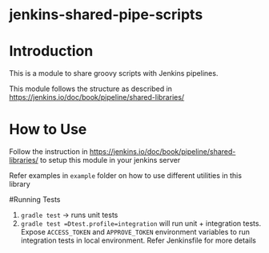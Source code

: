 # jenkins-shared-pipe-scripts

# Introduction 
This is a module to share groovy scripts with Jenkins pipelines. 

This module follows the structure as described in https://jenkins.io/doc/book/pipeline/shared-libraries/

# How to Use
Follow the instruction in https://jenkins.io/doc/book/pipeline/shared-libraries/ to setup this module in your jenkins server

Refer examples in `example` folder on how to use different utilities in this library 

#Running Tests
1. `gradle test` -> runs unit tests
2. `gradle test =Dtest.profile=integration` will run unit + integration tests. 
    Expose `ACCESS_TOKEN` and `APPROVE_TOKEN` environment variables to run integration tests in local environment.
    Refer Jenkinsfile for more details 
